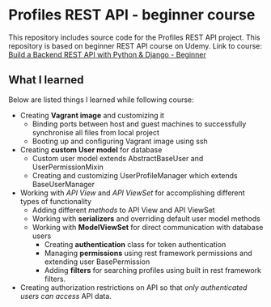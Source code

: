 # Profiles REST API - beginner course

This repository includes source code for the Profiles REST API project.
This repository is based on beginner REST API course on Udemy.
Link to course: [Build a Backend REST API with Python & Django - Beginner](https://www.udemy.com/course/django-python/)

## What I learned

Below are listed things I learned while following course:

* Creating **Vagrant image** and customizing it
    * Binding ports between host and guest machines to successfully synchronise all files from local project
    * Booting up and configuring Vagrant image using ssh
* Creating **custom User model** for database
    * Custom user model extends AbstractBaseUser and UserPermissionMixin
    * Creating and customizing UserProfileManager which extends BaseUserManager 
* Working with *API View* and *API ViewSet* for accomplishing different types of functionality
    * Adding different *methods* to API View and API ViewSet
    * Working with **serializers** and overriding default user model methods
    * Working with **ModelViewSet** for direct communication with database users
        * Creating **authentication** class for token authentication
        * Managing **permissions** using rest framework permissions and extending user BasePermission
        * Adding **filters** for searching profiles using built in rest framework filters.
* Creating authorization restrictions on API so that *only authenticated users can access* API data.
